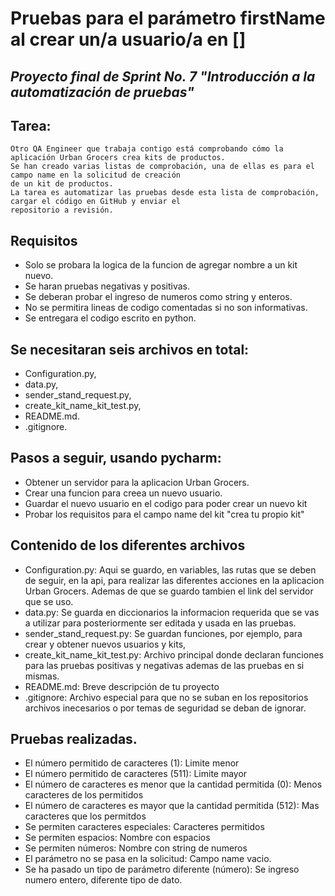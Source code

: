﻿# Pruebas para el parámetro firstName al crear un/a usuario/a en []
## _Proyecto final de Sprint No. 7 "Introducción a la automatización de pruebas"_

## Tarea:
    Otro QA Engineer que trabaja contigo está comprobando cómo la aplicación Urban Grocers crea kits de productos. 
    Se han creado varias listas de comprobación, una de ellas es para el campo name en la solicitud de creación 
    de un kit de productos. 
    La tarea es automatizar las pruebas desde esta lista de comprobación, cargar el código en GitHub y enviar el 
    repositorio a revisión.

## Requisitos
- Solo se probara la logica de la funcion de agregar nombre a un kit nuevo.
- Se haran pruebas negativas y positivas.
- Se deberan probar el ingreso de numeros como string y enteros.
- No se permitira lineas de codigo comentadas si no son informativas.
- Se entregara el codigo escrito en python.

## Se necesitaran seis archivos en total:
- Configuration.py, 
- data.py, 
- sender_stand_request.py, 
- create_kit_name_kit_test.py, 
- README.md. 
- .gitignore. 

## Pasos a seguir, usando pycharm:
- Obtener un servidor para la aplicacion Urban Grocers.
- Crear una funcion para creea un nuevo usuario.
- Guardar el nuevo usuario en el codigo para poder crear un nuevo kit
- Probar los requisitos para el campo name del kit "crea tu propio kit"

## Contenido de los diferentes archivos
- Configuration.py: Aqui se guardo, en variables, las rutas que se deben de seguir, en la api, para realizar las diferentes acciones en la aplicacion Urban Grocers. Ademas de que se guardo tambien el link del servidor que se uso.
- data.py: Se guarda en diccionarios la informacion requerida que se vas a utilizar para posteriormente ser editada y usada en las pruebas.
- sender_stand_request.py: Se guardan funciones, por ejemplo, para crear y obtener nuevos usuarios y kits,  
- create_kit_name_kit_test.py: Archivo principal donde declaran funciones para las pruebas positivas y negativas ademas de las pruebas en si mismas. 
- README.md: Breve descripción de tu proyecto
- .gitignore: Archivo especial para que no se suban en los repositorios archivos inecesarios o por temas de seguridad se deban de ignorar.

## Pruebas realizadas.
-	El número permitido de caracteres (1): Limite menor
- 	El número permitido de caracteres (511): Limite mayor
-   El número de caracteres es menor que la cantidad permitida (0): Menos caracteres de los permitidos
- 	El número de caracteres es mayor que la cantidad permitida (512): Mas caracteres que los permitdos
- 	Se permiten caracteres especiales: Caracteres permitidos
-   Se permiten espacios: Nombre con espacios
- 	Se permiten números: Nombre con string de numeros
-   El parámetro no se pasa en la solicitud: Campo name vacio.
- 	Se ha pasado un tipo de parámetro diferente (número): Se ingreso numero entero, diferente tipo de dato.
